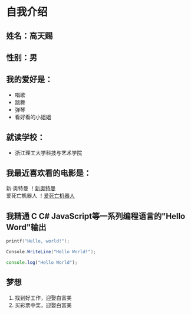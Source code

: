 # 自我介绍
## **姓名**：高天赐 
## **性别**：男 
## **我的爱好是：**
* 唱歌
* 跳舞
* 弹琴
* 看好看的小姐姐
## 就读学校：
* 浙江理工大学科技与艺术学院
## 我最近喜欢看的电影是： 
新·奥特曼
！[新奥特曼](1.jpg)<br>
爱死亡机器人
！[爱死亡机器人](2.jpg)<br>
## 我精通 C C# JavaScript等一系列编程语言的"Hello Word"输出
```C
printf("Hello, world!");
```

```C#
Console.WriteLine("Hello World!");
```

```javascript
console.log("Hello World");
```

## 梦想
1. 找到好工作，迎娶白富美
2. 买彩票中奖，迎娶白富美
